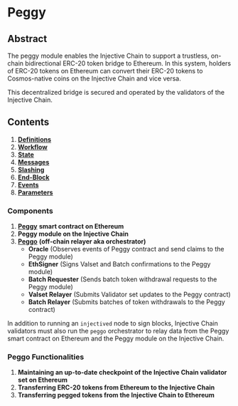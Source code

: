 # Peggy

## Abstract

The peggy module enables the Injective Chain to support a trustless, on-chain bidirectional ERC-20 token bridge to Ethereum. In this system, holders of ERC-20 tokens on Ethereum can convert their ERC-20 tokens to Cosmos-native coins on the Injective Chain and vice versa.

This decentralized bridge is secured and operated by the validators of the Injective Chain.

## Contents

1. [**Definitions**](01_definitions.md)
2. [**Workflow**](02_workflow.md)
3. [**State**](03_state.md)
4. [**Messages**](04_messages.md)
5. [**Slashing**](05_slashing.md)
6. [**End-Block**](06_end_block.md)
7. [**Events**](07_events.md)
8. [**Parameters**](08_params.md)

### Components

1. [**Peggy**](https://etherscan.io/address/0xF955C57f9EA9Dc8781965FEaE0b6A2acE2BAD6f3) **smart contract on Ethereum**
2. **Peggy module on the Injective Chain**
3. [**Peggo**](https://github.com/InjectiveLabs/peggo) **(off-chain relayer aka orchestrator)**
   * **Oracle** (Observes events of Peggy contract and send claims to the Peggy module)
   * **EthSigner** (Signs Valset and Batch confirmations to the Peggy module)
   * **Batch Requester** (Sends batch token withdrawal requests to the Peggy module)
   * **Valset Relayer** (Submits Validator set updates to the Peggy contract)
   * **Batch Relayer** (Submits batches of token withdrawals to the Peggy contract)

In addition to running an `injectived` node to sign blocks, Injective Chain validators must also run the `peggo` orchestrator to relay data from the Peggy smart contract on Ethereum and the Peggy module on the Injective Chain.

### Peggo Functionalities

1. **Maintaining an up-to-date checkpoint of the Injective Chain validator set on Ethereum**
2. **Transferring ERC-20 tokens from Ethereum to the Injective Chain**
3. **Transferring pegged tokens from the Injective Chain to Ethereum**
